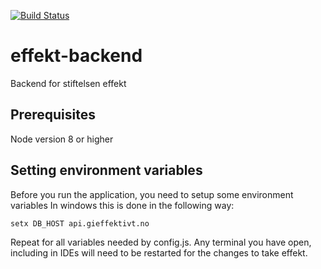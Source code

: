 [![Build Status](https://travis-ci.com/fellmirr/effekt-backend.svg?token=s1qLcbzPb7xPzHqKnyfS&branch=master)](https://travis-ci.com/fellmirr/effekt-backend)

# effekt-backend
Backend for stiftelsen effekt

## Prerequisites
Node version 8 or higher

## Setting environment variables
Before you run the application, you need to setup some environment variables
In windows this is done in the following way:

`setx DB_HOST api.gieffektivt.no`

Repeat for all variables needed by config.js.
Any terminal you have open, including in IDEs will need to be restarted for the changes to take effekt.
